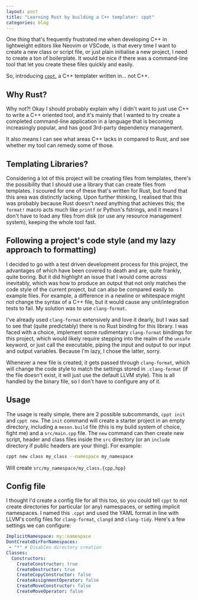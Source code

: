 ```yaml
---
layout: post
title: "Learning Rust by building a C++ templater: cppt"
categories: blog
---
```


One thing that's frequently frustrated me when developing C++ in lightweight editors like Neovim or VSCode, is that every time I want to create a new class or script file, or just plain initialise a new project, I need to create a ton of boilerplate. It would be nice if there was a command-line tool that let you create these files quickly and easily.

So, introducing [`cppt`](https://github.com/crispyricepc/cppt), a C++ templater written in... not C++.

## Why Rust?

Why not?! Okay I should probably explain why I didn't want to just use C++ to write a C++ oriented tool, and it's mainly that I wanted to try create a completed command-line application in a language that is becoming increasingly popular, and has good 3rd-party dependency management.

It also means I can see what areas C++ lacks in compared to Rust, and see whether my tool can remedy some of those.

## Templating Libraries?

Considering a lot of this project will be creating files from templates, there's the possibility that I should use a library that can create files from templates. I scoured for one of these that's written for Rust, but found that this area was distinctly lacking. Upon further thinking, I realised that this was probably because Rust doesn't *need* anything that achieves this; the `format!` macro acts much like `printf` or Python's fstrings, and it means I don't have to load any files from disk (or use any resource management system), keeping the whole tool fast.

## Following a project's code style (and my lazy approach to formatting)

I decided to go with a test driven development process for this project, the advantages of which have been covered to death and are, quite frankly, quite boring. But it did highlight an issue that I would come across inevitably, which was how to produce an output that not only matches the code style of the current project, but can also be compared easily to example files. For example, a difference in a newline or whitespace might not change the syntax of a C++ file, but it would cause any unit/integration tests to fail. My solution was to use `clang-format`.

I've already used `clang-format` extensively and love it dearly, but I was sad to see that (quite predictably) there is no Rust binding for this library. I was faced with a choice, implement some rudimentary `clang-format` bindings for this project, which would likely require stepping into the realm of the `unsafe` keyword, or just call the executable, piping the input and output to our input and output variables. Because I'm lazy, I chose the latter, sorry.

Whenever a new file is created, it gets passed through `clang-format`, which will change the code style to match the settings stored in `.clang-format` (if the file doesn't exist, it will just use the default LLVM style). This is all handled by the binary file, so I don't have to configure any of it.

## Usage

The usage is really simple, there are 2 possible subcommands, `cppt init` and `cppt new`. The `init` command will create a starter project in an empty directory, including a `meson.build` file (this is my build system of choice, fight me) and a `src/main.cpp` file. The `new` command can then create new script, header and class files inside the `src` directory (or an `include` directory if public headers are your thing). For example:

```sh
cppt new class my_class --namespace my_namespace
```

Will create `src/my_namespace/my_class.{cpp,hpp}`

## Config file

I thought I'd create a config file for all this too, so you could tell `cppt` to not create directories for particular (or any) namespaces, or setting implicit namespaces. I named this `.cppt` and used the YAML format in line with LLVM's config files for `clang-format`, `clangd` and `clang-tidy`. Here's a few settings we can configure:

```yaml
ImplicitNamespace: my::namespace
DontCreateDirForNamespaces:
 - "*" # Disables directory creation
Classes:
  Constructors:
    CreateConstructor: true
    CreateDestructor: true
    CreateCopyConstructor: false
    CreateAssignmentOperator: false
    CreateMoveConstructor: false
    CreateMoveOperator: false
```
